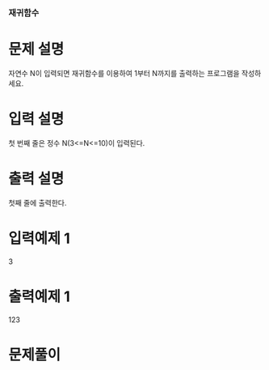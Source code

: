 ### 재귀함수

# 문제 설명

자연수 N이 입력되면 재귀함수를 이용하여 1부터 N까지를 출력하는 프로그램을 작성하세요.

# 입력 설명

첫 번째 줄은 정수 N(3<=N<=10)이 입력된다.

# 출력 설명

첫째 줄에 출력한다.

# 입력예제 1

3

# 출력예제 1

123

# 문제풀이
